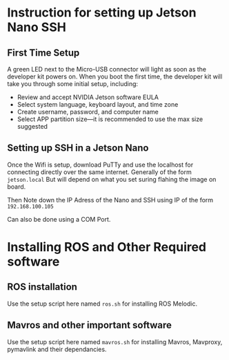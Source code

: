 # Instruction for setting up Jetson Nano SSH

## First Time Setup
A green LED next to the Micro-USB connector will light as soon as the developer kit powers on. When you boot the first time, the developer kit will take you through some initial setup, including:

* Review and accept NVIDIA Jetson software EULA
* Select system language, keyboard layout, and time zone
* Create username, password, and computer name
* Select APP partition size—it is recommended to use the max size suggested

## Setting up SSH in a Jetson Nano

Once the Wifi is setup, download PuTTy and use the localhost for connecting directly over the same internet. Generally of the form `jetson.local` But will depend on what you set suring flahing the image on board.

Then Note down the IP Adress of the Nano and SSH using IP of the form `192.168.100.105`

Can also be done using a COM Port.

# Installing ROS and Other Required software

## ROS installation 

Use the setup script here named `ros.sh` for installing ROS Melodic. 

## Mavros and other important software

Use the setup script here named `mavros.sh` for installing Mavros, Mavproxy, pymavlink and their dependancies.